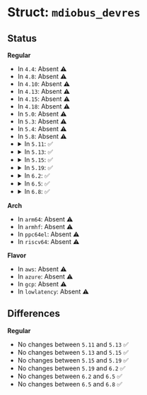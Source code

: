 # Struct: <code>mdiobus_devres</code>

## Status
<b>Regular</b>
<ul>
<li>
In <code>4.4</code>: Absent ⚠️
</li>
<li>
In <code>4.8</code>: Absent ⚠️
</li>
<li>
In <code>4.10</code>: Absent ⚠️
</li>
<li>
In <code>4.13</code>: Absent ⚠️
</li>
<li>
In <code>4.15</code>: Absent ⚠️
</li>
<li>
In <code>4.18</code>: Absent ⚠️
</li>
<li>
In <code>5.0</code>: Absent ⚠️
</li>
<li>
In <code>5.3</code>: Absent ⚠️
</li>
<li>
In <code>5.4</code>: Absent ⚠️
</li>
<li>
In <code>5.8</code>: Absent ⚠️
</li>
<li>
<details>
<summary>In <code>5.11</code>: ✅</summary>

```c
struct mdiobus_devres {
    struct mii_bus *mii;
};
```
</details>
</li>
<li>
<details>
<summary>In <code>5.13</code>: ✅</summary>

```c
struct mdiobus_devres {
    struct mii_bus *mii;
};
```
</details>
</li>
<li>
<details>
<summary>In <code>5.15</code>: ✅</summary>

```c
struct mdiobus_devres {
    struct mii_bus *mii;
};
```
</details>
</li>
<li>
<details>
<summary>In <code>5.19</code>: ✅</summary>

```c
struct mdiobus_devres {
    struct mii_bus *mii;
};
```
</details>
</li>
<li>
<details>
<summary>In <code>6.2</code>: ✅</summary>

```c
struct mdiobus_devres {
    struct mii_bus *mii;
};
```
</details>
</li>
<li>
<details>
<summary>In <code>6.5</code>: ✅</summary>

```c
struct mdiobus_devres {
    struct mii_bus *mii;
};
```
</details>
</li>
<li>
<details>
<summary>In <code>6.8</code>: ✅</summary>

```c
struct mdiobus_devres {
    struct mii_bus *mii;
};
```
</details>
</li>
</ul>
<b>Arch</b>
<ul>
<li>
In <code>arm64</code>: Absent ⚠️
</li>
<li>
In <code>armhf</code>: Absent ⚠️
</li>
<li>
In <code>ppc64el</code>: Absent ⚠️
</li>
<li>
In <code>riscv64</code>: Absent ⚠️
</li>
</ul>
<b>Flavor</b>
<ul>
<li>
In <code>aws</code>: Absent ⚠️
</li>
<li>
In <code>azure</code>: Absent ⚠️
</li>
<li>
In <code>gcp</code>: Absent ⚠️
</li>
<li>
In <code>lowlatency</code>: Absent ⚠️
</li>
</ul>

## Differences
<b>Regular</b>
<ul>
<li>
No changes between <code>5.11</code> and <code>5.13</code> ✅
</li>
<li>
No changes between <code>5.13</code> and <code>5.15</code> ✅
</li>
<li>
No changes between <code>5.15</code> and <code>5.19</code> ✅
</li>
<li>
No changes between <code>5.19</code> and <code>6.2</code> ✅
</li>
<li>
No changes between <code>6.2</code> and <code>6.5</code> ✅
</li>
<li>
No changes between <code>6.5</code> and <code>6.8</code> ✅
</li>
</ul>

